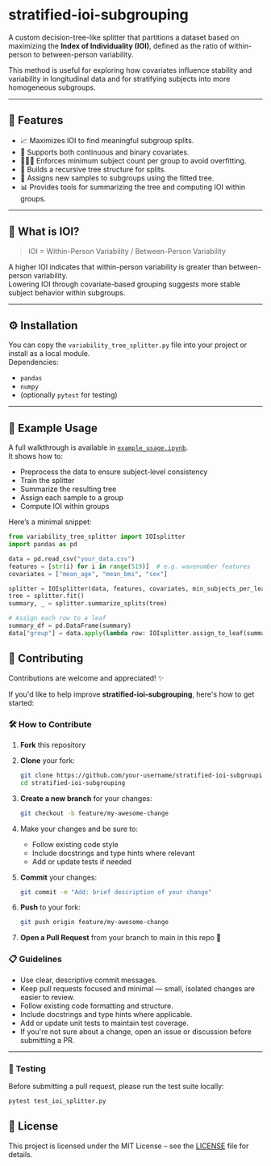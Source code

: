# stratified-ioi-subgrouping

A custom decision-tree-like splitter that partitions a dataset based on maximizing the **Index of Individuality (IOI)**, defined as the ratio of within-person to between-person variability.

This method is useful for exploring how covariates influence stability and variability in longitudinal data and for stratifying subjects into more homogeneous subgroups.

---

## 🚀 Features

- 📈 Maximizes IOI to find meaningful subgroup splits.
- 🔀 Supports both continuous and binary covariates.
- 🧑‍🤝‍🧑 Enforces minimum subject count per group to avoid overfitting.
- 🌲 Builds a recursive tree structure for splits.
- 🧩 Assigns new samples to subgroups using the fitted tree.
- 📊 Provides tools for summarizing the tree and computing IOI within groups.

---

## 🧠 What is IOI?

> IOI = Within-Person Variability / Between-Person Variability

A higher IOI indicates that within-person variability is greater than between-person variability.  
Lowering IOI through covariate-based grouping suggests more stable subject behavior within subgroups.

---

## ⚙️ Installation

You can copy the `variability_tree_splitter.py` file into your project or install as a local module.  
Dependencies:
- `pandas`
- `numpy`
- (optionally `pytest` for testing)

---

## 🧪 Example Usage

A full walkthrough is available in [`example_usage.ipynb`](example_usage.ipynb).  
It shows how to:
- Preprocess the data to ensure subject-level consistency
- Train the splitter
- Summarize the resulting tree
- Assign each sample to a group
- Compute IOI within groups

Here’s a minimal snippet:

```python
from variability_tree_splitter import IOIsplitter
import pandas as pd

data = pd.read_csv("your_data.csv")
features = [str(i) for i in range(519)]  # e.g. wavenumber features
covariates = ["mean_age", "mean_bmi", "sex"]

splitter = IOIsplitter(data, features, covariates, min_subjects_per_leaf=10)
tree = splitter.fit()
summary, _ = splitter.summarize_splits(tree)

# Assign each row to a leaf
summary_df = pd.DataFrame(summary)
data["group"] = data.apply(lambda row: IOIsplitter.assign_to_leaf(summary_df, row), axis=1)
```

## 🤝 Contributing

Contributions are welcome and appreciated! ✨

If you'd like to help improve **stratified-ioi-subgrouping**, here's how to get started:

### 🛠️ How to Contribute

1. **Fork** this repository
2. **Clone** your fork:
   ```bash
   git clone https://github.com/your-username/stratified-ioi-subgrouping.git
   cd stratified-ioi-subgrouping
   ```
3. **Create a new branch** for your changes:
   ```bash
   git checkout -b feature/my-awesome-change
   ```
4. Make your changes and be sure to:
    - Follow existing code style  
    - Include docstrings and type hints where relevant  
    - Add or update tests if needed
5. **Commit** your changes:
    ```bash
    git commit -m "Add: brief description of your change"
    ```
6. **Push** to your fork:
    ```bash
    git push origin feature/my-awesome-change
    ```

7. **Open a Pull Request** from your branch to main in this repo 🎉

### 📋 Guidelines

- Use clear, descriptive commit messages.
- Keep pull requests focused and minimal — small, isolated changes are easier to review.
- Follow existing code formatting and structure.
- Include docstrings and type hints where applicable.
- Add or update unit tests to maintain test coverage.
- If you're not sure about a change, open an issue or discussion before submitting a PR.

---

### 🧪 Testing

Before submitting a pull request, please run the test suite locally:

```bash
pytest test_ioi_splitter.py
``` 

## 📝 License

This project is licensed under the MIT License – see the [LICENSE](LICENSE) file for details.
